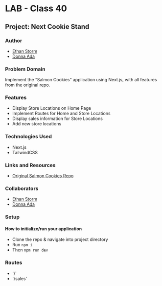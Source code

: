 # LAB - Class 40

## Project: Next Cookie Stand

### Author

- [Ethan Storm](https://github.com/ShadowDraco)
- [Donna Ada](https://github.com/donnaada)

### Problem Domain

Implement the “Salmon Cookies” application using Next.js, with all features from the original repo.

### Features

- Display Store Locations on Home Page
- Implement Routes for Home and Store Locations
- Display sales information for Store Locations
- Add new store locations

### Technologies Used

- Next.js
- TailwindCSS

### Links and Resources

- [Original Salmon Cookies Repo](https://github.com/donnaada/cookie-stand)

### Collaborators

- [Ethan Storm](https://github.com/ShadowDraco)
- [Donna Ada](https://github.com/donnaada)

### Setup

#### How to initialize/run your application

- Clone the repo & navigate into project directory
- Run `npm i`
- Then `npm run dev`

### Routes

- '/'
- '/sales'
